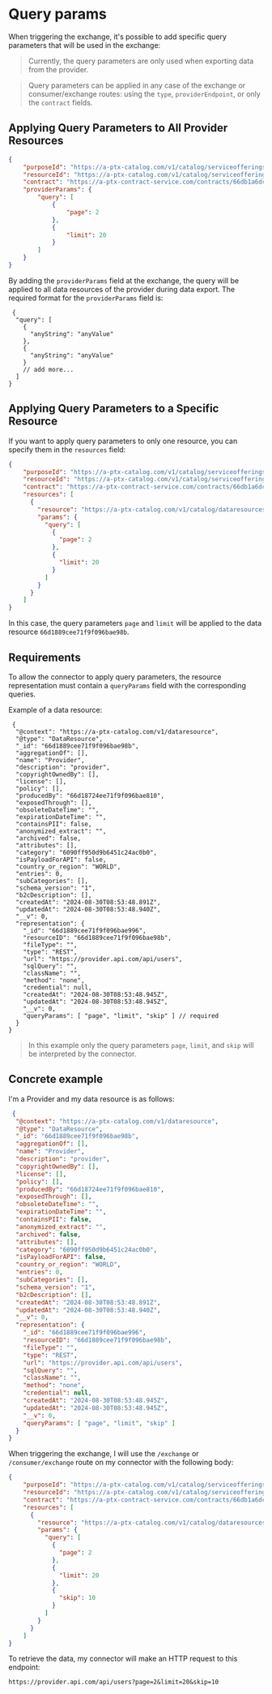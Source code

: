 # Query params
When triggering the exchange, it's possible to add specific query parameters that will be used in the exchange:

> Currently, the query parameters are only used when exporting data from the provider.

> Query parameters can be applied in any case of the exchange or consumer/exchange routes: using the <code>type</code>, <code>providerEndpoint</code>, or only the <code>contract</code> fields.

## Applying Query Parameters to All Provider Resources

```json
{
    "purposeId": "https://a-ptx-catalog.com/v1/catalog/serviceofferings/66d18b79ee71f9f096baecb0",
    "resourceId": "https://a-ptx-catalog.com/v1/catalog/serviceofferings/66d187f4ee71f9f096bae8ca",
    "contract": "https://a-ptx-contract-service.com/contracts/66db1a6dc29e3ba863a85e0f",
    "providerParams": {
        "query": [
            {
                "page": 2
            },
            {
                "limit": 20
            }
        ]
    }
}
```

By adding the <code>providerParams</code> field at the exchange, the query will be applied to all data resources of the provider during data export. The required format for the <code>providerParams</code> field is:

```jsonc
 {
  "query": [
    {
      "anyString": "anyValue"
    },
    {
      "anyString": "anyValue"
    }
    // add more...
  ]
}
```

## Applying Query Parameters to a Specific Resource

If you want to apply query parameters to only one resource, you can specify them in the <code>resources</code> field:

```json
{
    "purposeId": "https://a-ptx-catalog.com/v1/catalog/serviceofferings/66d18b79ee71f9f096baecb0",
    "resourceId": "https://a-ptx-catalog.com/v1/catalog/serviceofferings/66d187f4ee71f9f096bae8ca",
    "contract": "https://a-ptx-contract-service.com/contracts/66db1a6dc29e3ba863a85e0f",
    "resources": [
      {
        "resource": "https://a-ptx-catalog.com/v1/catalog/dataresources/66d1889cee71f9f096bae98b",
        "params": {
          "query": [
            {
              "page": 2
            },
            {
              "limit": 20
            }
          ]
        }
      }
    ]
}
```
In this case, the query parameters <code>page</code> and <code>limit</code> will be applied to the data resource <code>66d1889cee71f9f096bae98b</code>.

## Requirements

To allow the connector to apply query parameters, the resource representation must contain a <code>queryParams</code> field with the corresponding queries.

Example of a data resource:
```jsonc
 {
  "@context": "https://a-ptx-catalog.com/v1/dataresource",
  "@type": "DataResource",
  "_id": "66d1889cee71f9f096bae98b",
  "aggregationOf": [],
  "name": "Provider",
  "description": "provider",
  "copyrightOwnedBy": [],
  "license": [],
  "policy": [],
  "producedBy": "66d18724ee71f9f096bae810",
  "exposedThrough": [],
  "obsoleteDateTime": "",
  "expirationDateTime": "",
  "containsPII": false,
  "anonymized_extract": "",
  "archived": false,
  "attributes": [],
  "category": "6090ff950d9b6451c24ac0b0",
  "isPayloadForAPI": false,
  "country_or_region": "WORLD",
  "entries": 0,
  "subCategories": [],
  "schema_version": "1",
  "b2cDescription": [],
  "createdAt": "2024-08-30T08:53:48.891Z",
  "updatedAt": "2024-08-30T08:53:48.940Z",
  "__v": 0,
  "representation": {
    "_id": "66d1889cee71f9f096bae996",
    "resourceID": "66d1889cee71f9f096bae98b",
    "fileType": "",
    "type": "REST",
    "url": "https://provider.api.com/api/users",
    "sqlQuery": "",
    "className": "",
    "method": "none",
    "credential": null,
    "createdAt": "2024-08-30T08:53:48.945Z",
    "updatedAt": "2024-08-30T08:53:48.945Z",
    "__v": 0,
    "queryParams": [ "page", "limit", "skip" ] // required
  }
}
```

> In this example only the query parameters <code>page</code>, <code>limit</code>, and <code>skip</code> will be interpreted by the connector.

## Concrete example

I'm a Provider and my data resource is as follows:

```json
 {
  "@context": "https://a-ptx-catalog.com/v1/dataresource",
  "@type": "DataResource",
  "_id": "66d1889cee71f9f096bae98b",
  "aggregationOf": [],
  "name": "Provider",
  "description": "provider",
  "copyrightOwnedBy": [],
  "license": [],
  "policy": [],
  "producedBy": "66d18724ee71f9f096bae810",
  "exposedThrough": [],
  "obsoleteDateTime": "",
  "expirationDateTime": "",
  "containsPII": false,
  "anonymized_extract": "",
  "archived": false,
  "attributes": [],
  "category": "6090ff950d9b6451c24ac0b0",
  "isPayloadForAPI": false,
  "country_or_region": "WORLD",
  "entries": 0,
  "subCategories": [],
  "schema_version": "1",
  "b2cDescription": [],
  "createdAt": "2024-08-30T08:53:48.891Z",
  "updatedAt": "2024-08-30T08:53:48.940Z",
  "__v": 0,
  "representation": {
    "_id": "66d1889cee71f9f096bae996",
    "resourceID": "66d1889cee71f9f096bae98b",
    "fileType": "",
    "type": "REST",
    "url": "https://provider.api.com/api/users",
    "sqlQuery": "",
    "className": "",
    "method": "none",
    "credential": null,
    "createdAt": "2024-08-30T08:53:48.945Z",
    "updatedAt": "2024-08-30T08:53:48.945Z",
    "__v": 0,
    "queryParams": [ "page", "limit", "skip" ]
  }
}
```

When triggering the exchange, I will use the <code>/exchange</code> or <code>/consumer/exchange</code> route on my connector with the following body:

```json
{
    "purposeId": "https://a-ptx-catalog.com/v1/catalog/serviceofferings/66d18b79ee71f9f096baecb0",
    "resourceId": "https://a-ptx-catalog.com/v1/catalog/serviceofferings/66d187f4ee71f9f096bae8ca",
    "contract": "https://a-ptx-contract-service.com/contracts/66db1a6dc29e3ba863a85e0f",
    "resources": [
      {
        "resource": "https://a-ptx-catalog.com/v1/catalog/dataresources/66d1889cee71f9f096bae98b",
        "params": {
          "query": [
            {
              "page": 2
            },
            {
              "limit": 20
            },
            {
              "skip": 10
            }
          ]
        }
      }
    ]
}
```

To retrieve the data, my connector will make an HTTP request to this endpoint:

```http request
https://provider.api.com/api/users?page=2&limit=20&skip=10
```